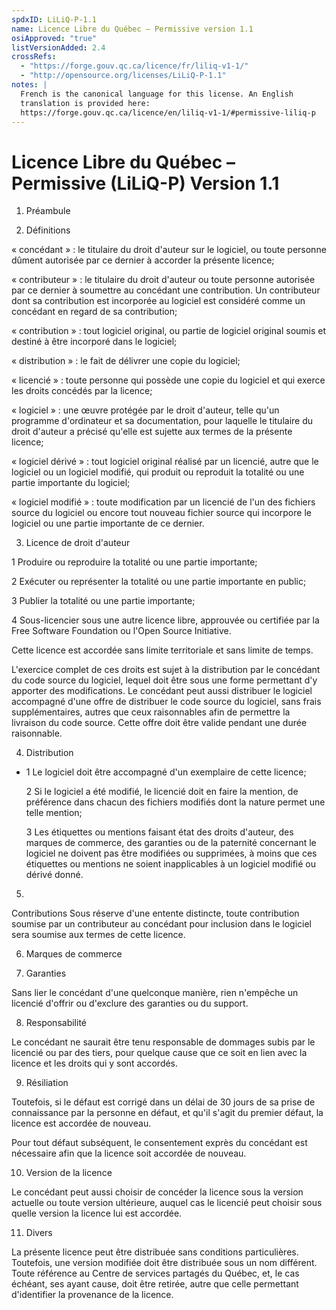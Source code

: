 ```yaml
---
spdxID: LiLiQ-P-1.1
name: Licence Libre du Québec – Permissive version 1.1
osiApproved: "true"
listVersionAdded: 2.4
crossRefs: 
  - "https://forge.gouv.qc.ca/licence/fr/liliq-v1-1/"
  - "http://opensource.org/licenses/LiLiQ-P-1.1"
notes: |
  French is the canonical language for this license. An English
  translation is provided here:
  https://forge.gouv.qc.ca/licence/en/liliq-v1-1/#permissive-liliq-p
---
```


# Licence Libre du Québec – Permissive (LiLiQ-P) Version 1.1

1. Préambule

2. Définitions
  
  « concédant » : le titulaire du droit d'auteur sur le logiciel, ou toute personne dûment autorisée par ce dernier à accorder la présente licence;

  « contributeur » : le titulaire du droit d'auteur ou toute personne autorisée par ce dernier à soumettre au concédant une contribution. Un contributeur dont sa contribution est incorporée au logiciel est considéré comme un concédant en regard de sa contribution;

  « contribution » : tout logiciel original, ou partie de logiciel original soumis et destiné à être incorporé dans le logiciel;

  « distribution » : le fait de délivrer une copie du logiciel;

  « licencié » : toute personne qui possède une copie du logiciel et qui exerce les droits concédés par la licence;

  « logiciel » : une œuvre protégée par le droit d'auteur, telle qu'un programme d'ordinateur et sa documentation, pour laquelle le titulaire du droit d'auteur a précisé qu'elle est sujette aux termes de la présente licence;

  « logiciel dérivé » : tout logiciel original réalisé par un licencié, autre que le logiciel ou un logiciel modifié, qui produit ou reproduit la totalité ou une partie importante du logiciel;

  « logiciel modifié » : toute modification par un licencié de l'un des fichiers source du logiciel ou encore tout nouveau fichier source qui incorpore le logiciel ou une partie importante de ce dernier.

3. Licence de droit d'auteur
  
  1 Produire ou reproduire la totalité ou une partie importante;

  2 Exécuter ou représenter la totalité ou une partie importante en public;

  3 Publier la totalité ou une partie importante;

  4 Sous-licencier sous une autre licence libre, approuvée ou certifiée par la Free Software Foundation ou l'Open Source Initiative.

  
  Cette licence est accordée sans limite territoriale et sans limite de temps.

  L'exercice complet de ces droits est sujet à la distribution par le concédant du code source du logiciel, lequel doit être sous une forme permettant d'y apporter des modifications. Le concédant peut aussi distribuer le logiciel accompagné d'une offre de distribuer le code source du logiciel, sans frais supplémentaires, autres que ceux raisonnables afin de permettre la livraison du code source. Cette offre doit être valide pendant une durée raisonnable.

4. Distribution

-
  1 Le logiciel doit être accompagné d'un exemplaire de cette licence;

  2 Si le logiciel a été modifié, le licencié doit en faire la mention, de préférence dans chacun des fichiers modifiés dont la nature permet une telle mention;

  3 Les étiquettes ou mentions faisant état des droits d'auteur, des marques de commerce, des garanties ou de la paternité concernant le logiciel ne doivent pas être modifiées ou supprimées, à moins que ces étiquettes ou mentions ne soient inapplicables à un logiciel modifié ou dérivé donné.

5.
  
  Contributions Sous réserve d'une entente distincte, toute contribution soumise par un contributeur au concédant pour inclusion dans le logiciel sera soumise aux termes de cette licence.

6. Marques de commerce

7. Garanties
  
  Sans lier le concédant d'une quelconque manière, rien n'empêche un licencié d'offrir ou d'exclure des garanties ou du support.

8. Responsabilité
  
  Le concédant ne saurait être tenu responsable de dommages subis par le licencié ou par des tiers, pour quelque cause que ce soit en lien avec la licence et les droits qui y sont accordés.

9. Résiliation
  
  Toutefois, si le défaut est corrigé dans un délai de 30 jours de sa prise de connaissance par la personne en défaut, et qu'il s'agit du premier défaut, la licence est accordée de nouveau.

  Pour tout défaut subséquent, le consentement exprès du concédant est nécessaire afin que la licence soit accordée de nouveau.

10. Version de la licence
  
  Le concédant peut aussi choisir de concéder la licence sous la version actuelle ou toute version ultérieure, auquel cas le licencié peut choisir sous quelle version la licence lui est accordée.

11. Divers
  
  La présente licence peut être distribuée sans conditions particulières. Toutefois, une version modifiée doit être distribuée sous un nom différent. Toute référence au Centre de services partagés du Québec, et, le cas échéant, ses ayant cause, doit être retirée, autre que celle permettant d'identifier la provenance de la licence.
